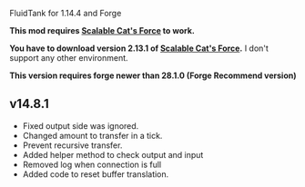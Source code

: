 FluidTank for 1.14.4 and Forge

**This mod requires [Scalable Cat's Force](https://minecraft.curseforge.com/projects/scalable-cats-force) to work.**

**You have to download version 2.13.1 of [Scalable Cat's Force](https://minecraft.curseforge.com/projects/scalable-cats-force).**
I don't support any other environment.

**This version requires forge newer than 28.1.0 (Forge Recommend version)**

## v14.8.1
- Fixed output side was ignored.
- Changed amount to transfer in a tick.
- Prevent recursive transfer.
- Added helper method to check output and input
- Removed log when connection is full
- Added code to reset buffer translation.
